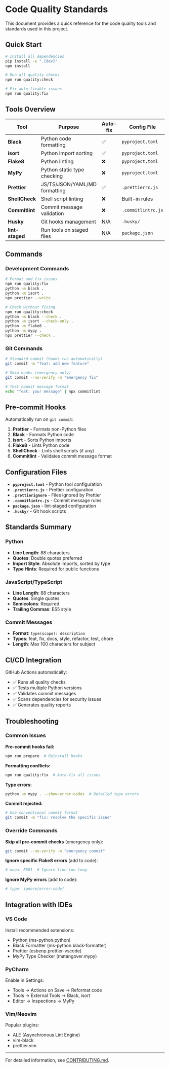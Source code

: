 # Code Quality Standards

This document provides a quick reference for the code quality tools and standards used in this
project.

## Quick Start

```bash
# Install all dependencies
pip install -e ".[dev]"
npm install

# Run all quality checks
npm run quality:check

# Fix auto-fixable issues
npm run quality:fix
```

## Tools Overview

| Tool            | Purpose                       | Auto-fix | Config File        |
| --------------- | ----------------------------- | -------- | ------------------ |
| **Black**       | Python code formatting        | ✅       | `pyproject.toml`   |
| **isort**       | Python import sorting         | ✅       | `pyproject.toml`   |
| **Flake8**      | Python linting                | ❌       | `pyproject.toml`   |
| **MyPy**        | Python static type checking   | ❌       | `pyproject.toml`   |
| **Prettier**    | JS/TS/JSON/YAML/MD formatting | ✅       | `.prettierrc.js`   |
| **ShellCheck**  | Shell script linting          | ❌       | Built-in rules     |
| **Commitlint**  | Commit message validation     | ❌       | `.commitlintrc.js` |
| **Husky**       | Git hooks management          | N/A      | `.husky/`          |
| **lint-staged** | Run tools on staged files     | N/A      | `package.json`     |

## Commands

### Development Commands

```bash
# Format and fix issues
npm run quality:fix
python -m black .
python -m isort .
npx prettier --write .

# Check without fixing
npm run quality:check
python -m black --check .
python -m isort --check-only .
python -m flake8 .
python -m mypy .
npx prettier --check .
```

### Git Commands

```bash
# Standard commit (hooks run automatically)
git commit -m "feat: add new feature"

# Skip hooks (emergency only)
git commit --no-verify -m "emergency fix"

# Test commit message format
echo "feat: your message" | npx commitlint
```

## Pre-commit Hooks

Automatically run on `git commit`:

1. **Prettier** - Formats non-Python files
2. **Black** - Formats Python code
3. **isort** - Sorts Python imports
4. **Flake8** - Lints Python code
5. **ShellCheck** - Lints shell scripts (if any)
6. **Commitlint** - Validates commit message format

## Configuration Files

- **`pyproject.toml`** - Python tool configuration
- **`.prettierrc.js`** - Prettier configuration
- **`.prettierignore`** - Files ignored by Prettier
- **`.commitlintrc.js`** - Commit message rules
- **`package.json`** - lint-staged configuration
- **`.husky/`** - Git hook scripts

## Standards Summary

### Python

- **Line Length**: 88 characters
- **Quotes**: Double quotes preferred
- **Import Style**: Absolute imports, sorted by type
- **Type Hints**: Required for public functions

### JavaScript/TypeScript

- **Line Length**: 88 characters
- **Quotes**: Single quotes
- **Semicolons**: Required
- **Trailing Commas**: ES5 style

### Commit Messages

- **Format**: `type(scope): description`
- **Types**: feat, fix, docs, style, refactor, test, chore
- **Length**: Max 100 characters for subject

## CI/CD Integration

GitHub Actions automatically:

- ✅ Runs all quality checks
- ✅ Tests multiple Python versions
- ✅ Validates commit messages
- ✅ Scans dependencies for security issues
- ✅ Generates quality reports

## Troubleshooting

### Common Issues

**Pre-commit hooks fail:**

```bash
npm run prepare  # Reinstall hooks
```

**Formatting conflicts:**

```bash
npm run quality:fix  # Auto-fix all issues
```

**Type errors:**

```bash
python -m mypy . --show-error-codes  # Detailed type errors
```

**Commit rejected:**

```bash
# Use conventional commit format
git commit -m "fix: resolve the specific issue"
```

### Override Commands

**Skip all pre-commit checks** (emergency only):

```bash
git commit --no-verify -m "emergency commit"
```

**Ignore specific Flake8 errors** (add to code):

```python
# noqa: E501  # Ignore line too long
```

**Ignore MyPy errors** (add to code):

```python
# type: ignore[error-code]
```

## Integration with IDEs

### VS Code

Install recommended extensions:

- Python (ms-python.python)
- Black Formatter (ms-python.black-formatter)
- Prettier (esbenp.prettier-vscode)
- MyPy Type Checker (matangover.mypy)

### PyCharm

Enable in Settings:

- Tools → Actions on Save → Reformat code
- Tools → External Tools → Black, isort
- Editor → Inspections → MyPy

### Vim/Neovim

Popular plugins:

- ALE (Asynchronous Lint Engine)
- vim-black
- prettier.vim

---

For detailed information, see [CONTRIBUTING.md](CONTRIBUTING.md).

